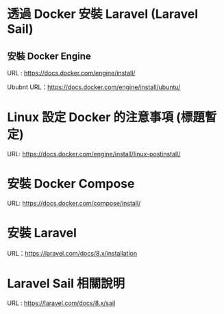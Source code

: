 # 透過 Docker 安裝 Laravel (Laravel Sail)


## 安裝 Docker Engine

URL : https://docs.docker.com/engine/install/

Ububnt URL：https://docs.docker.com/engine/install/ubuntu/

# Linux 設定 Docker 的注意事項 (標題暫定)

URL: https://docs.docker.com/engine/install/linux-postinstall/

# 安裝 Docker Compose

URL: https://docs.docker.com/compose/install/

# 安裝 Laravel 

URL：https://laravel.com/docs/8.x/installation

# Laravel Sail 相關說明

URL : https://laravel.com/docs/8.x/sail